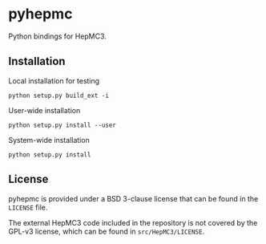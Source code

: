 # pyhepmc

Python bindings for HepMC3.

## Installation

Local installation for testing

    python setup.py build_ext -i

User-wide installation

    python setup.py install --user

System-wide installation

    python setup.py install

## License

pyhepmc is provided under a BSD 3-clause license that can be found in the `LICENSE` file.

The external HepMC3 code included in the repository is not covered by the GPL-v3 license, which can be found in `src/HepMC3/LICENSE`.